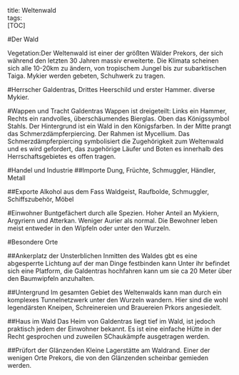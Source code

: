 title: Weltenwald  
tags:   
[TOC]

#Der Wald

Vegetation:Der Weltenwald ist einer der größten Wälder Prekors, der sich während den letzten 30 Jahren massiv erweiterte. Die Klimata scheinen sich alle 10-20km zu ändern, von tropischem Jungel bis zur subarktischen Taiga.
Mykier werden gebeten, Schuhwerk zu tragen.

#Herrscher
Galdentras, Drittes Heerschild und erster Hammer.
diverse Mykier.

#Wappen und Tracht
Galdentras Wappen ist dreigeteilt: Links ein Hammer, Rechts ein randvolles, überschäumendes Bierglas. Oben das Königssymbol Stahls. Der Hintergrund ist ein Wald in den Königsfarben. In der Mitte prangt das Schmerzdämpferpiercing. Der Rahmen ist Mycellium.
Das Schmerzdämpferpiercing symbolisiert die Zugehörigkeit zum Weltenwald und es wird gefordert, das zugehörige Läufer und Boten es innerhalb des Herrschaftsgebietes es offen tragen.

#Handel und Industrie
##Importe
Dung, Früchte, Schmuggler, Händler, Metall

##Exporte
Alkohol aus dem Fass Waldgeist, Raufbolde, Schmuggler, Schiffszubehör, Möbel

#Einwohner
Buntgefächert durch alle Spezien. Hoher Anteil an Mykiern, Argyriern und Atterkan. Weniger Aurier als normal.
Die Bewohner leben meist entweder in den Wipfeln oder unter den Wurzeln.

#Besondere Orte

##Ankerplatz der Unsterblichen
Inmitten des Waldes gbt es eine abgesperrte Lichtung auf der man Dinge festbinden kann Unter ihr befindet sich eine Platform, die Galdentras hochfahren kann um sie ca 20 Meter über den Baumwipfeln anzuhalten.

##Untergrund
Im gesamten Gebiet des Weltenwalds kann man durch ein komplexes Tunnelnetzwerk unter den Wurzeln wandern. Hier sind die wohl legendärsten Kneipen, Schreinereien und Brauereien Prkors angesiedelt.

##Haus im Wald
Das Heim von Galdentras liegt tief im Wald, ist jedoch praktisch jedem der Einwohner bekannt. Es ist eine einfache Hütte in der Recht gesprochen und zuweilen SChaukämpfe ausgetragen werden.

##Prüfort der Glänzenden
Kleine Lagerstätte am Waldrand. Einer der wenigen Orte Prekors, die von den Glänzenden scheinbar gemieden werden.